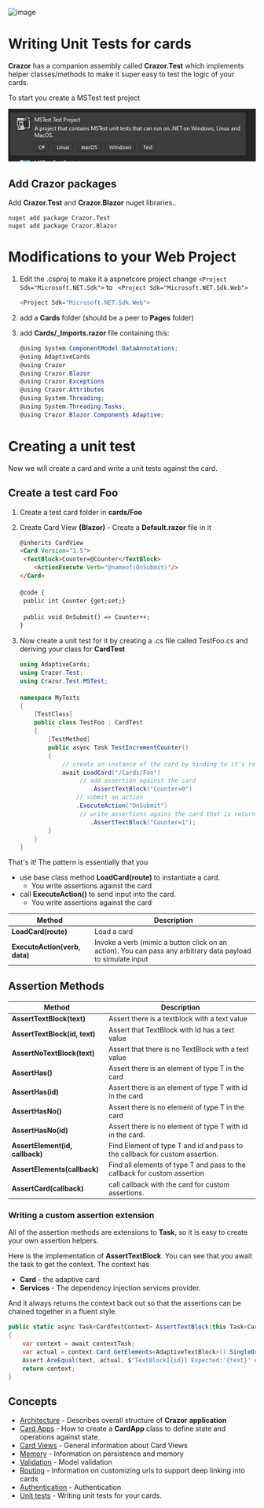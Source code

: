 

![image](https://user-images.githubusercontent.com/17789481/197238565-e3f895d0-6def-4d41-aba2-721d5432b1ef.png)

# Writing Unit Tests for cards

**Crazor** has a companion assembly called **Crazor.Test** which implements helper classes/methods to make it super easy to test the logic of your cards. 

To start you create a MSTest test project

![image-20221130143300942](assets/image-20221130143300942.png)

## Add Crazor packages

Add **Crazor.Test** and **Crazor.Blazor** nuget libraries..

```shell
nuget add package Crazor.Test
nuget add package Crazor.Blazor
```

# Modifications to your Web Project

1. Edit the .csproj to make it a aspnetcore project change ```<Project Sdk="Microsoft.NET.Sdk">``` to ``` <Project Sdk="Microsoft.NET.Sdk.Web">```

   ```c#
   <Project Sdk="Microsoft.NET.Sdk.Web">
   ```

2. add a **Cards** folder (should be a peer to **Pages** folder)

3. add **Cards/_Imports.razor** file containing this:

   ```c#
   @using System.ComponentModel.DataAnnotations;
   @using AdaptiveCards
   @using Crazor
   @using Crazor.Blazor
   @using Crazor.Exceptions
   @using Crazor.Attributes
   @using System.Threading;
   @using System.Threading.Tasks;
   @using Crazor.Blazor.Components.Adaptive;
   ```

   

# Creating a unit test

Now we will create a card and write a unit tests against the card.

## Create a test card Foo

1. Create a test card folder in **cards/Foo**

2. Create Card View
   **(Blazor)** - Create a **Default.razor** file in it

   ```html
   @inherits CardView
   <Card Version="1.5">
   	<TextBlock>Counter=@Counter</TextBlock>
       <ActionExecute Verb="@nameof(OnSubmit)"/>
   </Card>
   
   @code {
   	public int Counter {get;set;}
   
   	public void OnSubmit() => Counter++;
   }
   ```

   

3. Now create a unit test for it by creating a .cs file called TestFoo.cs and deriving your class for **CardTest**

   ```c#
   using AdaptiveCards;
   using Crazor.Test;
   using Crazor.Test.MSTest;
   
   namespace MyTests
   {
       [TestClass]
       public class TestFoo : CardTest
       {
           [TestMethod]
           public async Task TestIncrementCounter()
           {
               // create an instance of the card by binding to it's route.
               await LoadCard("/Cards/Foo")
                   	// add assertion against the card
                       .AssertTextBlock("Counter=0")
                   // submit an action
                   .ExecuteAction("OnSubmit")
                   	// write assertions agains the card that is returned
                       .AssertTextBlock("Counter=1");
           }
       }
   }
   ```

That's it! The pattern is essentially that you 

* use base class method **LoadCard(route)** to instantiate a card.  
  * You write assertions against the card 
* call **ExecuteAction()** to send input into the card.
  * You write assertions against the card 

| Method                        | Description                                                  |
| ----------------------------- | ------------------------------------------------------------ |
| **LoadCard(route)**           | Load a card                                                  |
| **ExecuteAction(verb, data)** | Invoke a verb (mimic a button click on an action).  You can pass any arbitrary data payload to simulate input |

## Assertion Methods

| Method                             | Description                                                  |
| ---------------------------------- | ------------------------------------------------------------ |
| **AssertTextBlock(text)**          | Assert there is a textblock with a text value                |
| **AssertTextBlock(id, text)**      | Assert that TextBlock with Id has a text value               |
| **AssertNoTextBlock(text)**        | Assert that there is no TextBlock with a text value          |
| **AssertHas<T>()**                 | Assert there is an element of type T in the card             |
| **AssertHas<T>(id)**               | Assert there is an element of type T with id in the card     |
| **AssertHasNo<T>()**               | Assert there is no element of type T in the card             |
| **AssertHasNo<T>(id)**             | Assert there is no element of type T with id in the card.    |
| **AssertElement<T>(id, callback)** | Find Element of type T and id and pass to the callback for custom assertion. |
| **AssertElements<T>(callback)**    | Find all elements of type T and pass to the callback for custom assertion |
| **AssertCard(callback)**           | call callback with the card for custom assertions.           |



### Writing a custom assertion extension

All of the assertion methods are extensions to **Task<CardTestContext>**, so it is easy to create your own assertion helpers.

Here is the implementation of **AssertTextBlock**.  You can see that you await the task to get the context.  The context has

* **Card** - the adaptive card 
* **Services** - The dependency injection services provider.

And it always returns the context back out so that the assertions can be chained together in a fluent style.

``` C#
public static async Task<CardTestContext> AssertTextBlock(this Task<CardTestContext> contextTask, string id, string text)
{
    var context = await contextTask;
    var actual = context.Card.GetElements<AdaptiveTextBlock>().SingleOrDefault(el => el.Id == id)?.Text;
    Assert.AreEqual(text, actual, $"TextBlock[{id}] Expected:'{text}' Actual:'{actual}'");
    return context;
}
```

## Concepts

* [Architecture](docs/Architecture.md) - Describes overall structure of  **Crazor** **application**
* [Card Apps](docs/CardApp.md) - How to create a **CardApp** class to define state and operations against state.
* [Card Views](docs/CardView.md) - General information about Card Views
* [Memory](docs/Memory.md) - Information on persistence and memory 
* [Validation](docs/Validation.md) - Model validation
* [Routing](docs/RoutingCards.md) - Information on customizing urls to support deep linking into cards
* [Authentication](docs/authentication.md) - Authentication
* [Unit tests](docs/UnitTests.md) - Writing unit tests for your cards.

